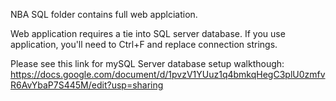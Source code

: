 NBA SQL folder contains full web applciation.

Web application requires a tie into SQL server database. If you use application, you'll need to Ctrl+F and replace connection strings. 

Please see this link for mySQL Server database setup walkthough: https://docs.google.com/document/d/1pvzV1YUuz1q4bmkqHegC3plU0zmfvR6AvYbaP7S445M/edit?usp=sharing
